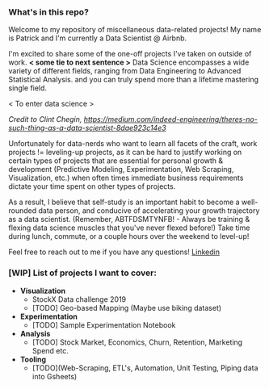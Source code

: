 ### What's in this repo? ### 

Welcome to my repository of miscellaneous data-related projects! My name is Patrick and I'm currently a Data Scientist @ Airbnb.

I'm excited to share some of the one-off projects I've taken on outside of work. __< some tie to next sentence >__ Data Science encompasses a wide variety of different fields, ranging from Data Engineering to Advanced Statistical Analysis. and you can truly spend more than a lifetime mastering single field. 

< To enter data science > 


*Credit to Clint Chegin, https://medium.com/indeed-engineering/theres-no-such-thing-as-a-data-scientist-8dae923c14e3*

Unfortunately for data-nerds who want to learn all facets of the craft, work projects != leveling-up projects, as it can be hard to justify working on certain types of projects that are essential for personal growth & development (Predictive Modeling, Experimentation, Web Scraping, Visualization, etc.) when often times  immediate business requirements dictate your time spent on other types of projects. 

As a result, I believe that self-study is an important habit to become a well-rounded data person, and conducive of accelerating your growth trajectory as a data scientist. (Remember, ABTFDSMTYNFB! - Always be training & flexing data science muscles that you've never flexed before!) Take time during lunch, commute, or a couple hours over the weekend to level-up! 

Feel free to reach out to me if you have any questions! [Linkedin](https://www.linkedin.com/in/pfangg/)

### [WIP] List of projects I want to cover: ### 
* __Visualization__
  * StockX Data challenge 2019
  * [TODO] Geo-based Mapping (Maybe use biking dataset) 
* __Experimentation__
  * [TODO] Sample Experimentation Notebook
* __Analysis__
  * [TODO] Stock Market, Economics, Churn, Retention, Marketing Spend etc.
* __Tooling__
  * [TODO](Web-Scraping, ETL's, Automation, Unit Testing, Piping data into Gsheets)


